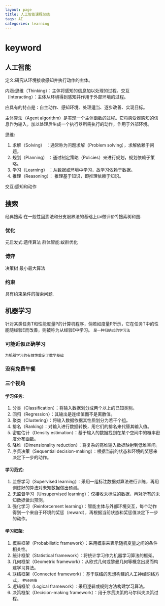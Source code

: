 ```yaml
---
layout: page
title: 人工智能课程总结
tags: AI
categories: learning
---
```


# keyword

## 人工智能
定义:研究从环境接收感知并执行动作的主体。

内涵:思维（Thinking）：主体将感知的信息加以处理的过程。交互（Interacting）：主体从环境得到感知并作用于外部环境的过程。

应具有的特点是：自主动作、感知环境、处理适当、逐步改善、实现目标。

主体算法（Agent algorithm）是实现一个主体函数的过程。它将感受器感知的信息作为输入，加以处理后生成一个执行器所需执行的动作，作用于外部环境。

思维:

1. 求解（Solving）  ：通常称为问题求解（Problem solving），求解依赖于问题。
2. 规划（Planning） ：通过制定策略（Policies）来进行规划，规划依赖于策略。
3. 学习（Learning） ：从数据或环境中学习，故学习依赖于数据。
4. 推理（Reasoning）： 推理基于知识，即推理依赖于知识。


交互:感知和动作

## 搜索
经典搜索:在一般性回溯法和分支限界法的基础上(ai做评价?)搜索树和图.

### 优化
元启发式:遗传算法
群体智能:蚁群优化

### 博弈
决策树
最小最大算法

### 约束
具有约束条件的搜索问题.

## 机器学习
针对某类任务T和性能度量P的计算机程序，倘若如度量P所示，它在任务T中的性能随经验E而改善，则被称为从经验E中学习。
`是一种归纳式的学习法`
### 可能近似正确学习
`为机器学习的有效性奠定了数学基础`
### 没有免费午餐
### 三个视角
#### 学习任务:

1. 分类（Classification）：将输入数据划分成两个以上的已知类别。
2. 回归（Regression）：其输出是连续值而不是离散值。
3. 聚类（Clustering）：将输入数据依据其性质划分为若干个组。
4. 排名（Ranking）：对输入进行数据转换，用它们的排名来代替其输入值。
5. 密度估计（Density estimation）：基于输入的数据找到在某个空间中的概率密度分布函数。
6. 降维（Dimensionality reduction）：将复杂的高维输入数据映射到低维空间。
7. 序贯决策（Sequential decision-making）：根据当前的状态和环境的奖惩来决定下一步的动作。


#### 学习范式:

1. 监督学习（Supervised learning）：采用一组标注数据对算法进行训练，再用训练好的算法对未知数据做出预测。
2. 无监督学习（Unsupervised learning）：仅接收未标注的数据，再对所有的未知数据做出预测。
3. 强化学习（Reinforcement learning）：智能主体与外部环境交互，每个动作得到一个来自于环境的奖惩（reward），再根据当前状态和奖惩值决定下一步的动作。

#### 学习框架:

1. 概率框架（Probabilistic framework）：采用概率来表示随机变量之间的条件相关性。
2. 统计框架（Statistical framework）：将统计学习作为机器学习算法的框架。
3. 几何框架（Geometric framework）：从欧式几何或黎曼几何等概念出发而构建学习算法。
4. 联结框架（Connected framework）：基于联结的思想构建的人工神经网络方式。
`神经网络`
5. 逻辑框架（Logical framework）：采用逻辑或规则方法构建学习算法。
6. 决策框架（Decision-making framework）：用于序贯决策的马尔科夫决策过程。

